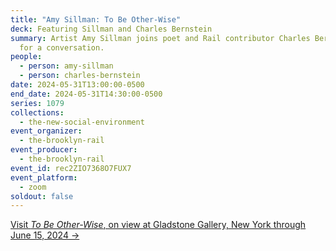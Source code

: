 ```yaml
---
title: "Amy Sillman: To Be Other-Wise"
deck: Featuring Sillman and Charles Bernstein
summary: Artist Amy Sillman joins poet and Rail contributor Charles Bernstein
  for a conversation.
people:
  - person: amy-sillman
  - person: charles-bernstein
date: 2024-05-31T13:00:00-0500
end_date: 2024-05-31T14:30:00-0500
series: 1079
collections:
  - the-new-social-environment
event_organizer:
  - the-brooklyn-rail
event_producer:
  - the-brooklyn-rail
event_id: rec2ZIO7368O7FUX7
event_platform:
  - zoom
soldout: false
---
```

[Visit *To Be Other-Wise*, on view at Gladstone Gallery, New York through June 15, 2024 →](https://www.gladstonegallery.com/exhibition/12450/to-be-other-wise/installation-views)